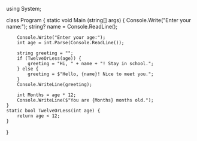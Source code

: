 using System;

class Program {
    static void Main (string[] args) {
        Console.Write("Enter your name:");
        string? name = Console.ReadLine();

        Console.Write("Enter your age:");
        int age = int.Parse(Console.ReadLine());

        string greeting = "";
        if (TwelveOrLess(age)) {
            greeting = "Hi, " + name + "! Stay in school.";
        } else {
            greeting = $"Hello, {name}! Nice to meet you.";
        }
        Console.WriteLine(greeting);

        int Months = age * 12;
        Console.WriteLine($"You are {Months} months old.");
    }
    static bool TwelveOrLess(int age) {
        return age < 12;
    }
}
